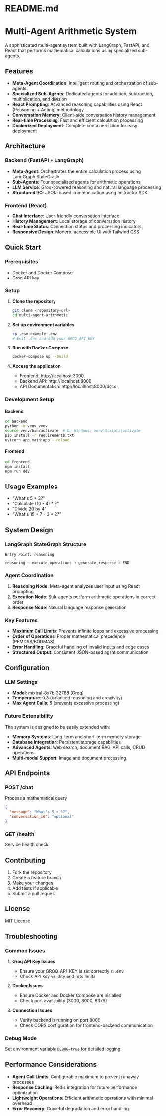 # README.md
# Multi-Agent Arithmetic System

A sophisticated multi-agent system built with LangGraph, FastAPI, and React that performs mathematical calculations using specialized sub-agents.

## Features

- **Meta-Agent Coordination**: Intelligent routing and orchestration of sub-agents
- **Specialized Sub-Agents**: Dedicated agents for addition, subtraction, multiplication, and division
- **React Prompting**: Advanced reasoning capabilities using React (Reasoning + Acting) methodology
- **Conversation Memory**: Client-side conversation history management
- **Real-time Processing**: Fast and efficient calculation processing
- **Dockerized Deployment**: Complete containerization for easy deployment

## Architecture

### Backend (FastAPI + LangGraph)
- **Meta-Agent**: Orchestrates the entire calculation process using LangGraph StateGraph
- **Sub-Agents**: Four specialized agents for arithmetic operations
- **LLM Service**: Groq-powered reasoning and natural language processing
- **Structured I/O**: JSON-based communication using Instructor SDK

### Frontend (React)
- **Chat Interface**: User-friendly conversation interface
- **History Management**: Local storage of conversation history
- **Real-time Status**: Connection status and processing indicators
- **Responsive Design**: Modern, accessible UI with Tailwind CSS

## Quick Start

### Prerequisites
- Docker and Docker Compose
- Groq API key

### Setup

1. **Clone the repository**
   ```bash
   git clone <repository-url>
   cd multi-agent-arithmetic
   ```

2. **Set up environment variables**
   ```bash
   cp .env.example .env
   # Edit .env and add your GROQ_API_KEY
   ```

3. **Run with Docker Compose**
   ```bash
   docker-compose up --build
   ```

4. **Access the application**
   - Frontend: http://localhost:3000
   - Backend API: http://localhost:8000
   - API Documentation: http://localhost:8000/docs

### Development Setup

#### Backend
```bash
cd backend
python -m venv venv
source venv/bin/activate  # On Windows: venv\Scripts\activate
pip install -r requirements.txt
uvicorn app.main:app --reload
```

#### Frontend
```bash
cd frontend
npm install
npm run dev
```

## Usage Examples

- "What's 5 + 3?"
- "Calculate (10 - 4) * 2"
- "Divide 20 by 4"
- "What's 15 + 7 - 3 * 2?"

## System Design

### LangGraph StateGraph Structure
```
Entry Point: reasoning
    ↓
reasoning → execute_operations → generate_response → END
```

### Agent Coordination
1. **Reasoning Node**: Meta-agent analyzes user input using React prompting
2. **Execution Node**: Sub-agents perform arithmetic operations in correct order
3. **Response Node**: Natural language response generation

### Key Features
- **Maximum Call Limits**: Prevents infinite loops and excessive processing
- **Order of Operations**: Proper mathematical precedence (PEMDAS/BODMAS)
- **Error Handling**: Graceful handling of invalid inputs and edge cases
- **Structured Output**: Consistent JSON-based agent communication

## Configuration

### LLM Settings
- **Model**: mixtral-8x7b-32768 (Groq)
- **Temperature**: 0.3 (balanced reasoning and creativity)
- **Max Agent Calls**: 5 (prevents excessive processing)

### Future Extensibility
The system is designed to be easily extended with:
- **Memory Systems**: Long-term and short-term memory storage
- **Database Integration**: Persistent storage capabilities
- **Advanced Agents**: Web search, document RAG, API calls, CRUD operations
- **Multi-modal Support**: Image and document processing

## API Endpoints

### POST /chat
Process a mathematical query
```json
{
  "message": "What's 5 + 3?",
  "conversation_id": "optional"
}
```

### GET /health
Service health check

## Contributing

1. Fork the repository
2. Create a feature branch
3. Make your changes
4. Add tests if applicable
5. Submit a pull request

## License

MIT License

## Troubleshooting

### Common Issues

1. **Groq API Key Issues**
   - Ensure your GROQ_API_KEY is set correctly in .env
   - Check API key validity and rate limits

2. **Docker Issues**
   - Ensure Docker and Docker Compose are installed
   - Check port availability (3000, 8000, 6379)

3. **Connection Issues**
   - Verify backend is running on port 8000
   - Check CORS configuration for frontend-backend communication

### Debug Mode
Set environment variable `DEBUG=true` for detailed logging.

## Performance Considerations

- **Agent Call Limits**: Configurable maximum to prevent runaway processes
- **Response Caching**: Redis integration for future performance optimization
- **Lightweight Operations**: Efficient arithmetic operations with minimal overhead
- **Error Recovery**: Graceful degradation and error handling